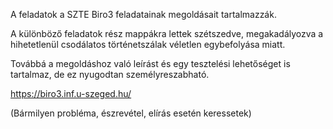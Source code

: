 A feladatok a SZTE Biro3 feladatainak megoldásait tartalmazzák.

A különböző feladatok rész mappákra lettek szétszedve, megakadályozva
a hihetetlenül csodálatos történetszálak véletlen egybefolyása miatt.

Továbbá a megoldáshoz való leírást és egy tesztelési lehetőséget is tartalmaz, de ez nyugodtan személyreszabható.


https://biro3.inf.u-szeged.hu/

(Bármilyen probléma, észrevétel, elírás esetén keressetek)
